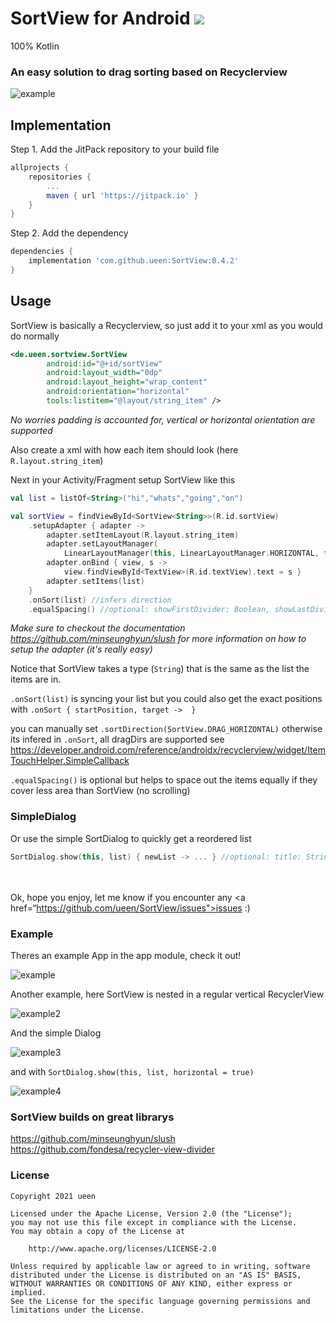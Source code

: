 # SortView for Android [![](https://jitpack.io/v/ueen/SortView.svg)](https://jitpack.io/#ueen/SortView)
100% Kotlin
### An easy solution to drag sorting based on Recyclerview

![example](https://user-images.githubusercontent.com/5067479/121024028-1ec93980-c7a4-11eb-96e9-e08b3711c46c.gif)

## Implementation

Step 1. Add the JitPack repository to your build file 
```groovy
allprojects {
	repositories {
		...
		maven { url 'https://jitpack.io' }
	}
}
```

Step 2. Add the dependency
```groovy
dependencies {
	implementation 'com.github.ueen:SortView:0.4.2'
}
```


## Usage

SortView is basically a Recyclerview, so just add it to your xml as you would do normally
```xml
<de.ueen.sortview.SortView
        android:id="@+id/sortView"
        android:layout_width="0dp"
        android:layout_height="wrap_content"
        android:orientation="horizontal"
        tools:listitem="@layout/string_item" />
```
*No worries padding is accounted for, vertical or horizontal orientation are supported*

Also create a xml with how each item should look (here `R.layout.string_item`)

Next in your Activity/Fragment setup SortView like this
```kotlin
val list = listOf<String>("hi","whats","going","on")

val sortView = findViewById<SortView<String>>(R.id.sortView)
    .setupAdapter { adapter ->
        adapter.setItemLayout(R.layout.string_item)
        adapter.setLayoutManager(
            LinearLayoutManager(this, LinearLayoutManager.HORIZONTAL, false))
        adapter.onBind { view, s ->
            view.findViewById<TextView>(R.id.textView).text = s }
        adapter.setItems(list)
    }
    .onSort(list) //infers direction
    .equalSpacing() //optional: showFirstDivider: Boolean, showLastDivider: Boolean
```
*Make sure to checkout the documentation https://github.com/minseunghyun/slush for more information on how to setup the adapter (it's really easy)*

Notice that SortView takes a type (`String`) that is the same as the list the items are in.

`.onSort(list)` is syncing your list but you could also get the exact positions with `.onSort { startPosition, target ->  }`

you can manually set `.sortDirection(SortView.DRAG_HORIZONTAL)` otherwise its infered in `.onSort`, all dragDirs are supported see https://developer.android.com/reference/androidx/recyclerview/widget/ItemTouchHelper.SimpleCallback

`.equalSpacing()` is optional but helps to space out the items equally if they cover less area than SortView (no scrolling)

### SimpleDialog

Or use the simple SortDialog to quickly get a reordered list
```kotlin
SortDialog.show(this, list) { newList -> ... } //optional: title: String, horizontal: Boolean
```

</br></br>
Ok, hope you enjoy, let me know if you encounter any <a href=“https://github.com/ueen/SortView/issues">issues</a> :)

### Example
Theres an example App in the app module, check it out!

![example](https://user-images.githubusercontent.com/5067479/121024028-1ec93980-c7a4-11eb-96e9-e08b3711c46c.gif)

Another example, here SortView is nested in a regular vertical RecyclerView

![example2](https://user-images.githubusercontent.com/5067479/121154037-df075e00-c846-11eb-8969-f183a99b501c.gif)

And the simple Dialog

![example3](https://user-images.githubusercontent.com/5067479/121163371-02360b80-c84f-11eb-8151-1826fca93299.gif)

and with `SortDialog.show(this, list, horizontal = true)`

![example4](https://user-images.githubusercontent.com/5067479/121165751-c7cd6e00-c850-11eb-8d93-eb9f793ebf68.gif)

### SortView builds on great librarys
https://github.com/minseunghyun/slush </br>
https://github.com/fondesa/recycler-view-divider

### License
```
Copyright 2021 ueen

Licensed under the Apache License, Version 2.0 (the "License");
you may not use this file except in compliance with the License.
You may obtain a copy of the License at

    http://www.apache.org/licenses/LICENSE-2.0

Unless required by applicable law or agreed to in writing, software
distributed under the License is distributed on an "AS IS" BASIS,
WITHOUT WARRANTIES OR CONDITIONS OF ANY KIND, either express or implied.
See the License for the specific language governing permissions and
limitations under the License.
```
